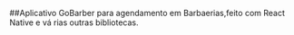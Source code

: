 ##Aplicativo GoBarber para agendamento em Barbaerias,feito com React Native e vá
rias outras bibliotecas.
